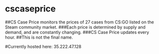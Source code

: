 # cscaseprice
##CS Case Price monitors the prices of 27 cases from CS:GO listed on the Steam community market.
###Each price is determined by supply and demand, and are constantly changing.
###CS Case Price updates every hour.
##This is not the final name.

#Currently hosted here: 35.222.47.128
